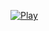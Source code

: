 <p><a href="https://nerolis.github.io/fox-and-shrooms.game/"><img src="https://cdn.brainpop.com/assets/images/btn_playgame.png" alt="Play"></a></p>
